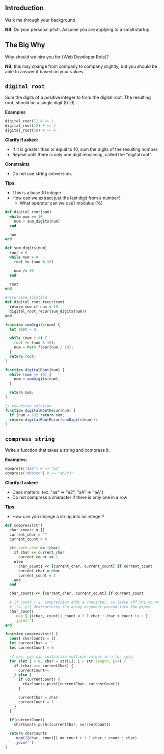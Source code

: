## Introduction

Walk me through your background.

**NB**: Do your personal pitch. Assume you are applying to a small startup.

## The Big Why

Why should we hire you for {Web Developer Role}?

**NB**: this may change from company to company slightly, but you should be able to answer it based on your values.

## `digital root`

Sum the digits of a positive integer to form the digital root. The resulting root, should be a single digit (0..9).

**Examples**
```ruby
digital_root(1) # => 1
digital_root(22) # => 4
digital_root(58) # => 4
```

**Clarify if asked:**
* If it is greater than or equal to 10, sum the digits of the resulting number.
* Repeat until there is only one digit remaining, called the "digital root".

**Constraints**
* Do not use string conversion.

**Tips:**
* This is a base 10 integer
* How can we extract just the last digit from a number?
  * What operator can we use? modulus (%)

```ruby
def digital_root(num)
  while num >= 10
    num = sum_digits(num)
  end

  num
end

def sum_digits(num)
  root = 0
  while num > 0
    root += (num % 10)

    num /= 10
  end

  root
end

#recursive solution
def digital_root_recur(num)
  return num if num < 10
  digital_root_recur(sum_digits(num))
end
```

```javascript
function sumDigits(num) {
  let root = 0;

  while (num > 0) {
    root += (num % 10);
    num = Math.floor(num / 10);
  }
  return root;
}

function digitalRoot(num) {
  while (num >= 10) {
    num = sumDigits(num);
  }

  return num;
}

// recursive solution
function digitalRootRecur(num) {
  if (num < 10) return num;
  return digitalRootRecur(sumDigits(num));
}
```

## `compress string`

Write a function that takes a string and compress it.

**Examples:**
```ruby
compress("aaa") # => "a3"
compress("abbccc") # => "ab2c3"
```

**Clarify if asked:**
* Case matters. (ex. "aa" => "a2", "aA" => "aA")
* Do not compress a character if there is only one in a row

**Tips:**
* How can you change a string into an integer?

```ruby
def compress(str)
  char_counts = []
  current_char = ""
  current_count = 0

  str.each_char do |char|
    if char == current_char
      current_count += 1
    else
      char_counts << [current_char, current_count] if current_count
      current_char = char
      current_count = 1
    end
  end

  char_counts << [current_char, current_count] if current_count

  # if count < 2, compression adds a character, so leave off the count
  # |(x, y)| destructures the array argument passed into the pipes
  char_counts
    .map { |(char, count)| count < 2 ? char : char + count.to_s }
    .join('')
end
```

```javascript
function compress(str) {
  const charCounts = []
  let currentChar = ''
  let currentCount = 0

  // yes, you can initialize multiple values in a for loop
  for (let i = 0, char = str[i]; i < str.length; i++) {
    if (char === currentChar) {
      currentCount++
    } else {
      if (currentCount) {
        charCounts.push([currentChar, currentCount])
      }

      currentChar = char
      currentCount = 1
    }
  }

  if(currentCount)
    charCounts.push([currentChar, currentCount])

  return charCounts
    .map(([char, count]) => count > 1 ? char + count : char)
    .join('')
}
```
